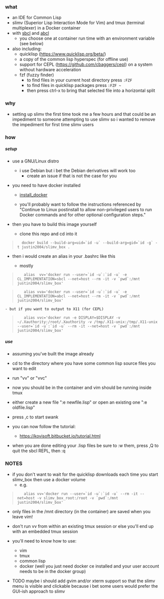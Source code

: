 ### what

- an IDE for Common Lisp
- slimv (Superior Lisp Interaction Mode for Vim) and tmux (terminal multiplexer) in a Docker container
- with [sbcl](http://www.sbcl.org/) and [abcl](https://common-lisp.net/project/armedbear/)
    - you choose one at container run time with an environment variable (see below)
- also including:
    - quicklisp (https://www.quicklisp.org/beta/) 
    - a copy of the common lisp hyperspec (for offline use)
    - support for CEPL (https://github.com/cbaggers/cepl) on a system without hardware acceleration
    - fzf (fuzzy finder)
        - to find files in your current host directory press `:FZF` 
        - to find files in quicklisp packages press `:FZF ~` 
        - then press ctrl-x to bring that selected file into a horizontal split


### why

- setting up slimv the first time took me a few hours and that could be an impediment to someone attempting to use slimv so i wanted to remove the impediment for first time slimv users



### how 

##### setup

- use a GNU/Linux distro
    - i use Debian but i bet the Debian derivatives will work too
        - create an issue if that is not the case for you

- you need to have docker installed

    - [install_docker](https://docs.docker.com/install/)

    - you'll probably want to follow the instructions referenced by "Continue to Linux postinstall to allow non-privileged users to run Docker commands and for other optional configuration steps."


- then you have to build this image yourself
    - clone this repo and cd into it
>       docker build --build-arg=uid=`id -u` --build-arg=gid=`id -g` -t justin2004/slimv_box .


- then i would create an alias in your .bashrc like this 

    - mostly

>        alias  vv='docker run --user=`id -u`:`id -u` -e CL_IMPLEMENTATION=sbcl --net=host --rm -it -v `pwd`:/mnt justin2004/slimv_box'

>        alias vva='docker run --user=`id -u`:`id -u` -e CL_IMPLEMENTATION=abcl --net=host --rm -it -v `pwd`:/mnt justin2004/slimv_box'


    - but if you want to output to X11 (for CEPL)

>        alias vvc='docker run -e DISPLAY=$DISPLAY -v ~/.Xauthority:/root/.Xauthority -v /tmp/.X11-unix:/tmp/.X11-unix --user=`id -u`:`id -u` --rm -it --net=host -v `pwd`:/mnt justin2004/slimv_box'




##### use

- assuming you've built the image already 

- cd to the directory where you have some common lisp source files you want to edit

- run "vv" or "vvc"

- now you should be in the container and vim should be running inside tmux

- either create a new file ":e newfile.lisp" or open an existing one ":e oldfile.lisp"

- press ,c to start swank

- you can now follow the tutorial:

    - https://kovisoft.bitbucket.io/tutorial.html

- when you are done editing your .lisp files be sure to :w them, press ,Q to quit the sbcl REPL, then :q



### NOTES

- if you don't want to wait for the quicklisp downloads each time you start slimv_box then use a docker volume
    - e.g.
>        alias vv='docker run --user=`id -u`:`id -u` --rm -it --net=host -v slimv_box_root:/root -v `pwd`:/mnt justin2004/slimv_box'

- only files in the /mnt directory (in the container) are saved when you leave vim!

- don't run vv from within an existing tmux session or else you'll end up with an embedded tmux session


- you'll need to know how to use:

    - vim
    - tmux
    - common lisp
    - docker (well you just need docker ce installed and your user account needs to be in the docker group)


- TODO maybe i should add gvim and/or xterm support so that the slimv menu is visible and clickable because i bet some users would prefer the GUI-ish approach to slimv



